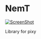 NemT
====
[![ScreenShot](https://raw.github.com/GabLeRoux/WebMole/master/ressources/WebMole_Youtube_Video.png)](http://static.fsf.org/nosvn/FSF30-video/FSF_30_720p.webm)

Library for pixy 
